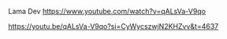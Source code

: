 Lama Dev
https://www.youtube.com/watch?v=qALsVa-V9qo

https://youtu.be/qALsVa-V9qo?si=CyWycszwjN2KHZvv&t=4637